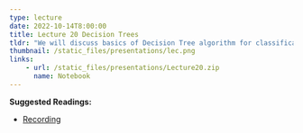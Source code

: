 ```yaml
---
type: lecture
date: 2022-10-14T8:00:00
title: Lecture 20 Decision Trees
tldr: "We will discuss basics of Decision Tree algorithm for classification"
thumbnail: /static_files/presentations/lec.png
links: 
    - url: /static_files/presentations/Lecture20.zip
      name: Notebook
---
```

**Suggested Readings:**
- [Recording](https://erau.zoom.us/rec/share/QxX5GnczC_PPQTBt5DxE1tK8gk6AsNUAfp615rxgCRphO7Q7LQGjfjuvmAijzQMS.fjlQWuRhpQkx5VlG?startTime=1665756210000)
